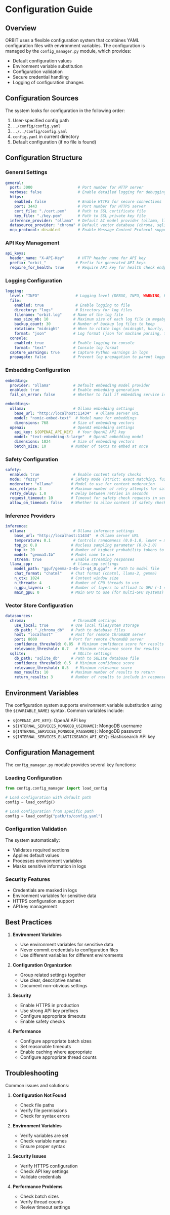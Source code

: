 # Configuration Guide

## Overview

ORBIT uses a flexible configuration system that combines YAML configuration files with environment variables. The configuration is managed by the `config_manager.py` module, which provides:

- Default configuration values
- Environment variable substitution
- Configuration validation
- Secure credential handling
- Logging of configuration changes

## Configuration Sources

The system looks for configuration in the following order:

1. User-specified config path
2. `../config/config.yaml`
3. `../../config/config.yaml`
4. `config.yaml` in current directory
5. Default configuration (if no file is found)

## Configuration Structure

### General Settings

```yaml
general:
  port: 3000                    # Port number for HTTP server
  verbose: false                # Enable detailed logging for debugging
  https:
    enabled: false              # Enable HTTPS for secure connections
    port: 3443                  # Port number for HTTPS server
    cert_file: "./cert.pem"     # Path to SSL certificate file
    key_file: "./key.pem"       # Path to SSL private key file
  inference_provider: "ollama"  # Default AI model provider (ollama, llama_cpp, etc.)
  datasource_provider: "chroma" # Default vector database (chroma, sqlite, etc.)
  mcp_protocol: disabled        # Enable Message Content Protocol support
```

### API Key Management

```yaml
api_keys:
  header_name: "X-API-Key"      # HTTP header name for API key
  prefix: "orbit_"             # Prefix for generated API keys
  require_for_health: true      # Require API key for health check endpoint
```

### Logging Configuration

```yaml
logging:
  level: "INFO"                # Logging level (DEBUG, INFO, WARNING, ERROR)
  file:
    enabled: true              # Enable logging to file
    directory: "logs"          # Directory for log files
    filename: "orbit.log"     # Name of the log file
    max_size_mb: 10           # Maximum size of each log file in megabytes
    backup_count: 30          # Number of backup log files to keep
    rotation: "midnight"      # When to rotate logs (midnight, hourly, daily)
    format: "json"            # Log format (json for machine parsing, text for human reading)
  console:
    enabled: true             # Enable logging to console
    format: "text"            # Console log format
  capture_warnings: true      # Capture Python warnings in logs
  propagate: false            # Prevent log propagation to parent loggers
```

### Embedding Configuration

```yaml
embedding:
  provider: "ollama"          # Default embedding model provider
  enabled: true               # Enable embedding generation
  fail_on_error: false        # Whether to fail if embedding service is unavailable

embeddings:
  ollama:                     # Ollama embedding settings
    base_url: "http://localhost:11434"  # Ollama server URL
    model: "nomic-embed-text"  # Model name for embeddings
    dimensions: 768           # Size of embedding vectors
  openai:                     # OpenAI embedding settings
    api_key: ${OPENAI_API_KEY}  # Your OpenAI API key
    model: "text-embedding-3-large"  # OpenAI embedding model
    dimensions: 1024          # Size of embedding vectors
    batch_size: 10           # Number of texts to embed at once
```

### Safety Configuration

```yaml
safety:
  enabled: true               # Enable content safety checks
  mode: "fuzzy"              # Safety mode (strict: exact matching, fuzzy: flexible matching)
  moderator: "ollama"        # Model to use for content moderation
  max_retries: 3             # Maximum number of retry attempts for safety checks
  retry_delay: 1.0           # Delay between retries in seconds
  request_timeout: 10        # Timeout for safety check requests in seconds
  allow_on_timeout: false    # Whether to allow content if safety check times out
```

### Inference Providers

```yaml
inference:
  ollama:                     # Ollama inference settings
    base_url: "http://localhost:11434"  # Ollama server URL
    temperature: 0.1          # Controls randomness (0.0-1.0, lower = more focused)
    top_p: 0.8               # Nucleus sampling parameter (0.0-1.0)
    top_k: 20                # Number of highest probability tokens to consider
    model: "gemma3:1b"       # Model name to use
    stream: true             # Enable streaming responses
  llama_cpp:                  # llama.cpp settings
    model_path: "gguf/gemma-3-4b-it-q4_0.gguf"  # Path to model file
    chat_format: "chatml"    # Chat format (chatml, llama-2, gemma)
    n_ctx: 1024              # Context window size
    n_threads: 4             # Number of CPU threads to use
    n_gpu_layers: -1         # Number of layers to offload to GPU (-1 = all)
    main_gpu: 0              # Main GPU to use (for multi-GPU systems)
```

### Vector Store Configuration

```yaml
datasources:
  chroma:                     # ChromaDB settings
    use_local: true          # Use local filesystem storage
    db_path: "./chroma_db"   # Path to database files
    host: "localhost"        # Host for remote ChromaDB server
    port: 8000              # Port for remote ChromaDB server
    confidence_threshold: 0.85  # Minimum confidence score for results
    relevance_threshold: 0.7   # Minimum relevance score for results
  sqlite:                     # SQLite settings
    db_path: "sqlite_db"     # Path to SQLite database file
    confidence_threshold: 0.5  # Minimum confidence score
    relevance_threshold: 0.5   # Minimum relevance score
    max_results: 10          # Maximum number of results to return
    return_results: 3        # Number of results to include in response
```

## Environment Variables

The configuration system supports environment variable substitution using the `${VARIABLE_NAME}` syntax. Common variables include:

- `${OPENAI_API_KEY}`: OpenAI API key
- `${INTERNAL_SERVICES_MONGODB_USERNAME}`: MongoDB username
- `${INTERNAL_SERVICES_MONGODB_PASSWORD}`: MongoDB password
- `${INTERNAL_SERVICES_ELASTICSEARCH_API_KEY}`: Elasticsearch API key

## Configuration Management

The `config_manager.py` module provides several key functions:

### Loading Configuration

```python
from config.config_manager import load_config

# Load configuration with default path
config = load_config()

# Load configuration from specific path
config = load_config("path/to/config.yaml")
```

### Configuration Validation

The system automatically:
- Validates required sections
- Applies default values
- Processes environment variables
- Masks sensitive information in logs

### Security Features

- Credentials are masked in logs
- Environment variables for sensitive data
- HTTPS configuration support
- API key management

## Best Practices

1. **Environment Variables**
   - Use environment variables for sensitive data
   - Never commit credentials to configuration files
   - Use different variables for different environments

2. **Configuration Organization**
   - Group related settings together
   - Use clear, descriptive names
   - Document non-obvious settings

3. **Security**
   - Enable HTTPS in production
   - Use strong API key prefixes
   - Configure appropriate timeouts
   - Enable safety checks

4. **Performance**
   - Configure appropriate batch sizes
   - Set reasonable timeouts
   - Enable caching where appropriate
   - Configure appropriate thread counts

## Troubleshooting

Common issues and solutions:

1. **Configuration Not Found**
   - Check file paths
   - Verify file permissions
   - Check for syntax errors

2. **Environment Variables**
   - Verify variables are set
   - Check variable names
   - Ensure proper syntax

3. **Security Issues**
   - Verify HTTPS configuration
   - Check API key settings
   - Validate credentials

4. **Performance Problems**
   - Check batch sizes
   - Verify thread counts
   - Review timeout settings
